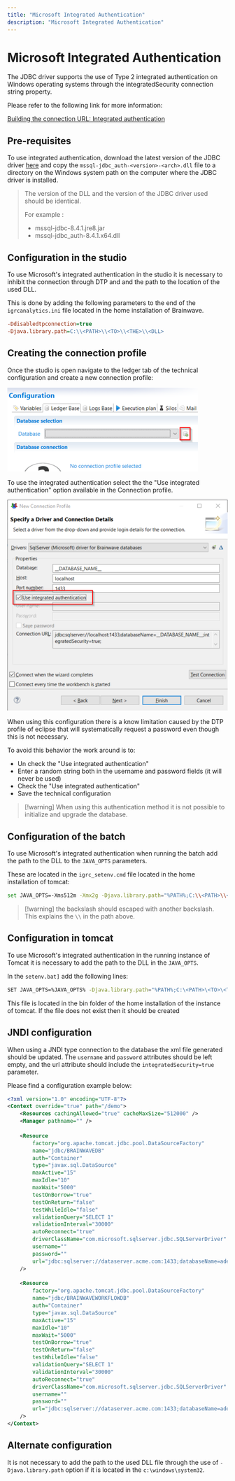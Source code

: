 ```yaml
---
title: "Microsoft Integrated Authentication"
description: "Microsoft Integrated Authentication"
---
```


# Microsoft Integrated Authentication

The JDBC driver supports the use of Type 2 integrated authentication on Windows operating systems through the integratedSecurity connection string property.  

Please refer to the following link for more information:

[Building the connection URL: Integrated authentication](https://docs.microsoft.com/en-us/sql/connect/jdbc/building-the-connection-url?view=sql-server-ver15#Connectingintegrated)

## Pre-requisites

To use integrated authentication, download the latest version of the JDBC driver [here](https://docs.microsoft.com/en-us/sql/connect/jdbc/download-microsoft-jdbc-driver-for-sql-server?view=sql-server-ver15) and copy the `mssql-jdbc_auth-<version>-<arch>.dll` file to a directory on the Windows system path on the computer where the JDBC driver is installed.

> The version of the DLL and the version of the JDBC driver used should be identical.
>
> For example :
>
> - mssql-jdbc-8.4.1.jre8.jar
> - mssql-jdbc_auth-8.4.1.x64.dll

## Configuration in the studio  

To use Microsoft's integrated authentication in the studio it is necessary to inhibit the connection through DTP and and the path to the location of the used DLL.

This is done by adding the following parameters to the end of the `igrcanalytics.ini` file located in the home installation of Brainwave.

```ini
-Ddisabledtpconnection=true
-Djava.library.path=C:\\<PATH>\\<TO>\\<THE>\\<DLL>
```

## Creating the connection profile

Once the studio is open navigate to the ledger tab of the technical configuration and create a new connection profile:  

![New connection profile](./images/createANewConnection.png "New connection profile")

To use the integrated authentication select the the "Use integrated authentication" option available in the Connection profile.

![New connection profile](./images/UseTheOptionIntegratedAuthentication.png "New connection profile")

When using this configuration there is a know limitation caused by the DTP profile of eclipse that will systematically request a password even though this is not necessary.

To avoid this behavior the work around is to:  

- Un check the "Use integrated authentication"
- Enter a random string both in the username and password fields (it will never be used)
- Check the "Use integrated authentication"
- Save the technical configuration

> [!warning] When using this authentication method it is not possible to initialize and upgrade the database.

## Configuration of the batch

To use Microsoft's integrated authentication when running the batch add the path to the DLL to the `JAVA_OPTS` parameters.

These are located in the `igrc_setenv.cmd` file located in the home installation of tomcat:

```sh
set JAVA_OPTS=-Xms512m -Xmx2g -Djava.library.path="%PATH%;C:\\<PATH>\\<TO>\\<THE>\\<DLL>"
```

> [!warning] the backslash should escaped with another backslash. This explains the `\\` in the path above.  

## Configuration in tomcat

To use Microsoft's integrated authentication in the running instance of Tomcat it is necessary to add the path to the DLL in the `JAVA_OPTS`.

In the `setenv.bat]` add the following lines:  

```sh
SET JAVA_OPTS=%JAVA_OPTS% -Djava.library.path="%PATH%;C:\<PATH>\<TO>\<THE>\<DLL>"
```

This file is located in the bin folder of the home installation of the instance of tomcat. If the file does not exist then it should be created

## JNDI configuration

When using a JNDI type connection to the database the xml file generated should be updated.
The `username` and `password` attributes should be left empty, and the url attribute should include the `integratedSecurity=true` parameter.

Please find a configuration example below:

```xml
<?xml version="1.0" encoding="UTF-8"?>
<Context override="true" path="/demo">
    <Resources cachingAllowed="true" cacheMaxSize="512000" />
    <Manager pathname="" />

    <Resource
        factory="org.apache.tomcat.jdbc.pool.DataSourceFactory"
        name="jdbc/BRAINWAVEDB"
        auth="Container"
        type="javax.sql.DataSource"
        maxActive="15"
        maxIdle="10"
        maxWait="5000"
        testOnBorrow="true"
        testOnReturn="false"
        testWhileIdle="false"
        validationQuery="SELECT 1"
        validationInterval="30000"
        autoReconnect="true"
        driverClassName="com.microsoft.sqlserver.jdbc.SQLServerDriver"
        username=""
        password=""
        url="jdbc:sqlserver://dataserver.acme.com:1433;databaseName=ader-demo;integratedSecurity=true"
    />

    <Resource
        factory="org.apache.tomcat.jdbc.pool.DataSourceFactory"
        name="jdbc/BRAINWAVEWORKFLOWDB"
        auth="Container"
        type="javax.sql.DataSource"
        maxActive="15"
        maxIdle="10"
        maxWait="5000"
        testOnBorrow="true"
        testOnReturn="false"
        testWhileIdle="false"
        validationQuery="SELECT 1"
        validationInterval="30000"
        autoReconnect="true"
        driverClassName="com.microsoft.sqlserver.jdbc.SQLServerDriver"
        username=""
        password=""
        url="jdbc:sqlserver://dataserver.acme.com:1433;databaseName=ader-demo;integratedSecurity=true"
    />
</Context>
```

## Alternate configuration

It is not necessary to add the path to the used DLL file through the use of `-Djava.library.path` option if it is located in the `c:\windows\system32`.  
